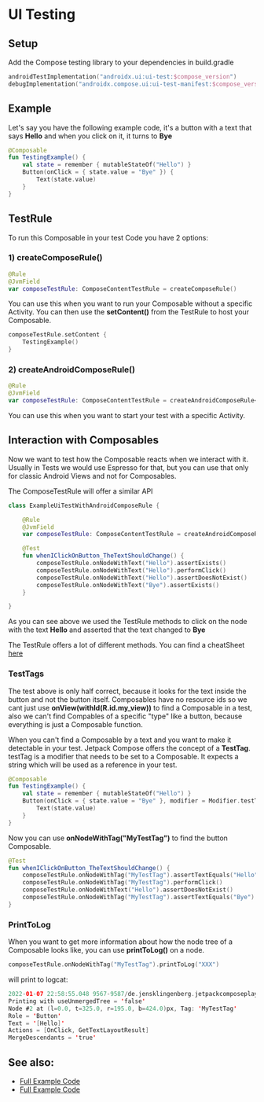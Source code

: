 # UI Testing

## Setup
Add the Compose testing library to your dependencies in build.gradle

```kotlin
androidTestImplementation("androidx.ui:ui-test:$compose_version")
debugImplementation("androidx.compose.ui:ui-test-manifest:$compose_version")
```

## Example
Let's say you have the following example code, it's a button with a text that says **Hello** and when you click on it, it turns to **Bye**

```kotlin
@Composable
fun TestingExample() {
    val state = remember { mutableStateOf("Hello") }
    Button(onClick = { state.value = "Bye" }) {
        Text(state.value)
    }
}
```


## TestRule
To run this Composable in your test Code you have 2 options:

### 1) createComposeRule()
```kotlin
@Rule
@JvmField
var composeTestRule: ComposeContentTestRule = createComposeRule()
```

You can use this when you want to run your Composable without a specific Activity. You can then use the **setContent()** from the TestRule to host your Composable.

```kotlin
composeTestRule.setContent {
    TestingExample()
}
```


### 2) createAndroidComposeRule()
```kotlin
@Rule
@JvmField
var composeTestRule: ComposeContentTestRule = createAndroidComposeRule<UiTestingDemoActivity>()
```

You can use this when you want to start your test with a specific Activity.

## Interaction with Composables

Now we want to test how the Composable reacts when we interact with it. 
Usually in Tests we would use Espresso for that, but you can use that only for classic Android Views and not for Composables.

The ComposeTestRule will offer a similar API

```kotlin
class ExampleUiTestWithAndroidComposeRule {

    @Rule
    @JvmField
    var composeTestRule: ComposeContentTestRule = createAndroidComposeRule<UiTestingDemoActivity>()

    @Test
    fun whenIClickOnButton_TheTextShouldChange() {
        composeTestRule.onNodeWithText("Hello").assertExists()
        composeTestRule.onNodeWithText("Hello").performClick()
        composeTestRule.onNodeWithText("Hello").assertDoesNotExist()
        composeTestRule.onNodeWithText("Bye").assertExists()
    }

}
```

As you can see above we used the TestRule methods to click on the node with the text **Hello** and asserted that the text changed to **Bye**

The TestRule offers a lot of different methods. You can find a cheatSheet [here](https://developer.android.com/jetpack/compose/testing-cheatsheet) 

### TestTags
The test above is only half correct, because it looks for the text inside the button and not the button itself.
Composables have no resource ids so we cant just use **onView(withId(R.id.my_view))** to find a Composable in a test, also we can't find Compables of a specific "type" 
like a button, because everything is just a Composable function. 

When you can't find a Composable by a text and you want to make it detectable in your test. Jetpack Compose offers the concept of a **TestTag**.
testTag is a modifier that needs to be set to a Composable. It expects a string which will be used as a reference in your test.

```kotlin
@Composable
fun TestingExample() {
    val state = remember { mutableStateOf("Hello") }
    Button(onClick = { state.value = "Bye" }, modifier = Modifier.testTag("MyTestTag")) {
        Text(state.value)
    }
}
```

Now you can use **onNodeWithTag("MyTestTag")** to find the button Composable.

```kotlin
@Test
fun whenIClickOnButton_TheTextShouldChange() {
    composeTestRule.onNodeWithTag("MyTestTag").assertTextEquals("Hello")
    composeTestRule.onNodeWithTag("MyTestTag").performClick()
    composeTestRule.onNodeWithText("Hello").assertDoesNotExist()
    composeTestRule.onNodeWithTag("MyTestTag").assertTextEquals("Bye")
}
```

### PrintToLog
When you want to get more information about how the node tree of a Composable looks like, 
you can use **printToLog()** on a node.

```kotlin
composeTestRule.onNodeWithTag("MyTestTag").printToLog("XXX")
```

will print to logcat:

```kotlin
2022-01-07 22:58:55.048 9567-9587/de.jensklingenberg.jetpackcomposeplayground D/XXX: printToLog:
Printing with useUnmergedTree = 'false'
Node #2 at (l=0.0, t=325.0, r=195.0, b=424.0)px, Tag: 'MyTestTag'
Role = 'Button'
Text = '[Hello]'
Actions = [OnClick, GetTextLayoutResult]
MergeDescendants = 'true'
```

## See also:
* [Full Example Code](https://github.com/Foso/Jetpack-Compose-Playground/blob/master/app/src/androidTest/java/de/jensklingenberg/jetpackcomposeplayground/ExampleUiTestWithAndroidComposeRule.kt)
* [Full Example Code](https://github.com/Foso/Jetpack-Compose-Playground/blob/master/app/src/androidTest/java/de/jensklingenberg/jetpackcomposeplayground/ExampleUiTestWithComposeRule.kt)
